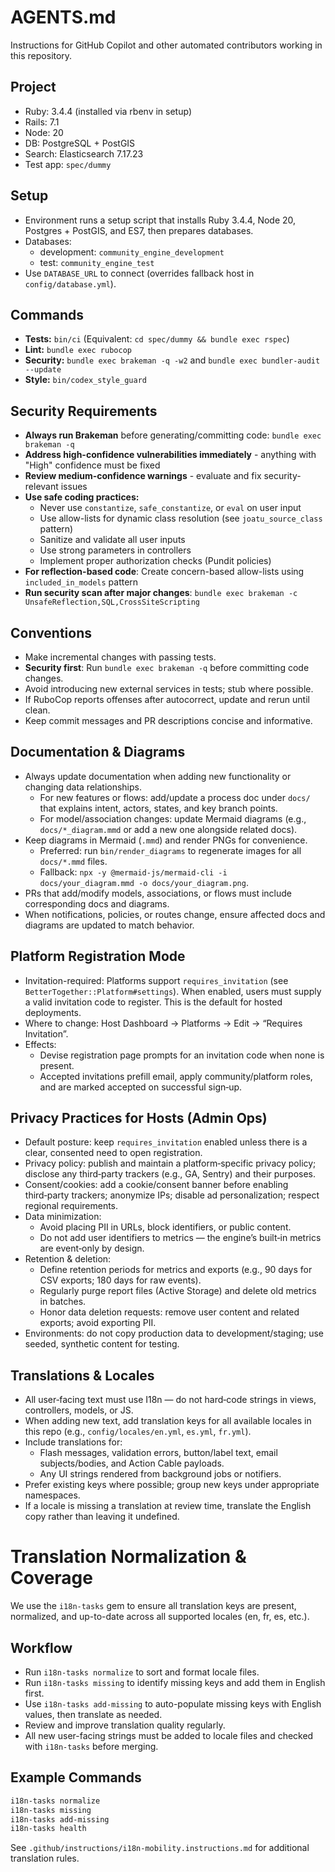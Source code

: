 # AGENTS.md

Instructions for GitHub Copilot and other automated contributors working in this repository.

## Project
- Ruby: 3.4.4 (installed via rbenv in setup)
- Rails: 7.1
- Node: 20
- DB: PostgreSQL + PostGIS
- Search: Elasticsearch 7.17.23
- Test app: `spec/dummy`

## Setup
- Environment runs a setup script that installs Ruby 3.4.4, Node 20, Postgres + PostGIS, and ES7, then prepares databases.
- Databases:
  - development: `community_engine_development`
  - test: `community_engine_test`
- Use `DATABASE_URL` to connect (overrides fallback host in `config/database.yml`).

## Commands
- **Tests:** `bin/ci`
  (Equivalent: `cd spec/dummy && bundle exec rspec`)
- **Lint:** `bundle exec rubocop`
- **Security:** `bundle exec brakeman -q -w2` and `bundle exec bundler-audit --update`
- **Style:** `bin/codex_style_guard`

## Security Requirements
- **Always run Brakeman** before generating/committing code: `bundle exec brakeman -q`
- **Address high-confidence vulnerabilities immediately** - anything with "High" confidence must be fixed
- **Review medium-confidence warnings** - evaluate and fix security-relevant issues  
- **Use safe coding practices:**
  - Never use `constantize`, `safe_constantize`, or `eval` on user input
  - Use allow-lists for dynamic class resolution (see `joatu_source_class` pattern)
  - Sanitize and validate all user inputs
  - Use strong parameters in controllers
  - Implement proper authorization checks (Pundit policies)
- **For reflection-based code**: Create concern-based allow-lists using `included_in_models` pattern
- **Run security scan after major changes**: `bundle exec brakeman -c UnsafeReflection,SQL,CrossSiteScripting`

## Conventions
- Make incremental changes with passing tests.
- **Security first**: Run `bundle exec brakeman -q` before committing code changes.
- Avoid introducing new external services in tests; stub where possible.
- If RuboCop reports offenses after autocorrect, update and rerun until clean.
- Keep commit messages and PR descriptions concise and informative.

## Documentation & Diagrams
- Always update documentation when adding new functionality or changing data relationships.
  - For new features or flows: add/update a process doc under `docs/` that explains intent, actors, states, and key branch points.
  - For model/association changes: update Mermaid diagrams (e.g., `docs/*_diagram.mmd` or add a new one alongside related docs).
- Keep diagrams in Mermaid (`.mmd`) and render PNGs for convenience.
  - Preferred: run `bin/render_diagrams` to regenerate images for all `docs/*.mmd` files.
  - Fallback: `npx -y @mermaid-js/mermaid-cli -i docs/your_diagram.mmd -o docs/your_diagram.png`.
- PRs that add/modify models, associations, or flows must include corresponding docs and diagrams.
- When notifications, policies, or routes change, ensure affected docs and diagrams are updated to match behavior.

## Platform Registration Mode
- Invitation-required: Platforms support `requires_invitation` (see `BetterTogether::Platform#settings`). When enabled, users must supply a valid invitation code to register. This is the default for hosted deployments.
- Where to change: Host Dashboard → Platforms → Edit → “Requires Invitation”.
- Effects:
  - Devise registration page prompts for an invitation code when none is present.
  - Accepted invitations prefill email, apply community/platform roles, and are marked accepted on successful sign‑up.

## Privacy Practices for Hosts (Admin Ops)
- Default posture: keep `requires_invitation` enabled unless there is a clear, consented need to open registration.
- Privacy policy: publish and maintain a platform‑specific privacy policy; disclose any third‑party trackers (e.g., GA, Sentry) and their purposes.
- Consent/cookies: add a cookie/consent banner before enabling third‑party trackers; anonymize IPs; disable ad personalization; respect regional requirements.
- Data minimization:
  - Avoid placing PII in URLs, block identifiers, or public content.
  - Do not add user identifiers to metrics — the engine’s built‑in metrics are event‑only by design.
- Retention & deletion:
  - Define retention periods for metrics and exports (e.g., 90 days for CSV exports; 180 days for raw events).
  - Regularly purge report files (Active Storage) and delete old metrics in batches.
  - Honor data deletion requests: remove user content and related exports; avoid exporting PII.
- Environments: do not copy production data to development/staging; use seeded, synthetic content for testing.

## Translations & Locales
- All user‑facing text must use I18n — do not hard‑code strings in views, controllers, models, or JS.
- When adding new text, add translation keys for all available locales in this repo (e.g., `config/locales/en.yml`, `es.yml`, `fr.yml`).
- Include translations for:
  - Flash messages, validation errors, button/label text, email subjects/bodies, and Action Cable payloads.
  - Any UI strings rendered from background jobs or notifiers.
- Prefer existing keys where possible; group new keys under appropriate namespaces.
- If a locale is missing a translation at review time, translate the English copy rather than leaving it undefined.

# Translation Normalization & Coverage

We use the `i18n-tasks` gem to ensure all translation keys are present, normalized, and up-to-date across all supported locales (en, fr, es, etc.).

## Workflow
- Run `i18n-tasks normalize` to sort and format locale files.
- Run `i18n-tasks missing` to identify missing keys and add them in English first.
- Use `i18n-tasks add-missing` to auto-populate missing keys with English values, then translate as needed.
- Review and improve translation quality regularly.
- All new user-facing strings must be added to locale files and checked with `i18n-tasks` before merging.

## Example Commands
```bash
i18n-tasks normalize
i18n-tasks missing
i18n-tasks add-missing
i18n-tasks health
```

See `.github/instructions/i18n-mobility.instructions.md` for additional translation rules.
